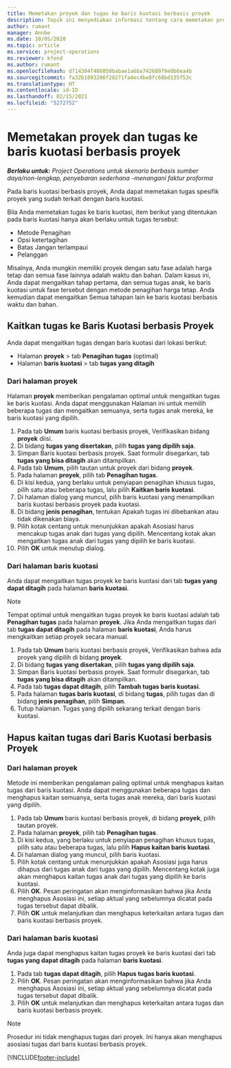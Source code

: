 ```yaml
---
title: Memetakan proyek dan tugas ke baris kuotasi berbasis proyek
description: Topik ini menyediakan informasi tentang cara memetakan proyek dan tugas ke baris tugas berbasis proyek.
author: rumant
manager: Annbe
ms.date: 10/05/2020
ms.topic: article
ms.service: project-operations
ms.reviewer: kfend
ms.author: rumant
ms.openlocfilehash: d714304f408050babae1a6ba74268979e0b6ea4b
ms.sourcegitcommit: fa32b1893286f20271fa4ec4be8fc68bd135f53c
ms.translationtype: HT
ms.contentlocale: id-ID
ms.lasthandoff: 02/15/2021
ms.locfileid: "5272752"
---
```

# <a name="map-projects-and-tasks-to-a-project-based-quote-line"></a>Memetakan proyek dan tugas ke baris kuotasi berbasis proyek

_**Berlaku untuk:** Project Operations untuk skenario berbasis sumber daya/non-lengkap, penyebaran sederhana -menangani faktur proforma_

Pada baris kuotasi berbasis proyek, Anda dapat memetakan tugas spesifik proyek yang sudah terkait dengan baris kuotasi.

Bila Anda memetakan tugas ke baris kuotasi, item berikut yang ditentukan pada baris kuotasi hanya akan berlaku untuk tugas tersebut:

- Metode Penagihan
- Opsi ketertagihan
- Batas Jangan terlampaui
- Pelanggan

Misalnya, Anda mungkin memiliki proyek dengan satu fase adalah harga tetap dan semua fase lainnya adalah waktu dan bahan. Dalam kasus ini, Anda dapat mengaitkan tahap pertama, dan semua tugas anak, ke baris kuotasi untuk fase tersebut dengan metode penagihan harga tetap. Anda kemudian dapat mengaitkan Semua tahapan lain ke baris kuotasi berbasis waktu dan bahan.

## <a name="associate-tasks-to-project-based-quote-lines"></a>Kaitkan tugas ke Baris Kuotasi berbasis Proyek

Anda dapat mengaitkan tugas dengan baris kuotasi dari lokasi berikut:

- Halaman **proyek** > tab **Penagihan tugas** (optimal)
- Halaman **baris kuotasi** > tab **tugas yang ditagih** 

### <a name="from-the-project-page"></a>Dari halaman proyek

Halaman **proyek** memberikan pengalaman optimal untuk mengaitkan tugas ke baris kuotasi. Anda dapat menggunakan Halaman ini untuk memilih beberapa tugas dan mengaitkan semuanya, serta tugas anak mereka, ke baris kuotasi yang dipilih.

1. Pada tab **Umum** baris kuotasi berbasis proyek, Verifikasikan bidang **proyek** diisi.
2. Di bidang **tugas yang disertakan**, pilih **tugas yang dipilih saja**.
3. Simpan Baris kuotasi berbasis proyek. Saat formulir disegarkan, tab **tugas yang bisa ditagih** akan ditampilkan.
4. Pada tab **Umum**, pilih tautan untuk proyek dari bidang **proyek**.
5. Pada halaman **proyek**, pilih tab **Penagihan tugas**.
6. Di kisi kedua, yang berlaku untuk penyiapan penagihan khusus tugas, pilih satu atau beberapa tugas, lalu pilih **Kaitkan baris kuotasi**.
7. Di halaman dialog yang muncul, pilih baris kuotasi yang menampilkan baris kuotasi berbasis proyek pada kuotasi.
8. Di bidang **jenis penagihan**, tentukan Apakah tugas ini dibebankan atau tidak dikenakan biaya.
9. Pilih kotak centang untuk menunjukkan apakah Asosiasi harus mencakup tugas anak dari tugas yang dipilih. Mencentang kotak akan mengaitkan tugas anak dari tugas yang dipilih ke baris kuotasi.
10. Pilih **OK** untuk menutup dialog.

### <a name="from-the-quote-line-page"></a>Dari halaman baris kuotasi

Anda dapat mengaitkan tugas proyek ke baris kuotasi dari tab **tugas yang dapat ditagih** pada halaman **baris kuotasi**.

>[!NOTE]
>Tempat optimal untuk mengaitkan tugas proyek ke baris kuotasi adalah tab **Penagihan tugas** pada halaman **proyek**. Jika Anda mengaitkan tugas dari tab **tugas dapat ditagih** pada halaman **baris kuotasi**, Anda harus mengkaitkan setiap proyek secara manual.

1. Pada tab **Umum** baris kuotasi berbasis proyek, Verifikasikan bahwa ada proyek yang dipilih di bidang **proyek**.
2. Di bidang **tugas yang disertakan**, pilih **tugas yang dipilih saja**.
3. Simpan Baris kuotasi berbasis proyek. Saat formulir disegarkan, tab **tugas yang bisa ditagih** akan ditampilkan.
4. Pada tab **tugas dapat ditagih**, pilih **Tambah tugas baris kuotasi**.
5. Pada halaman **tugas baris kuotasi**, di bidang **tugas**, pilih tugas dan di bidang **jenis penagihan**, pilih **Simpan**. 
6. Tutup halaman. Tugas yang dipilih sekarang terkait dengan baris kuotasi.

## <a name="disassociate-tasks-from-projectbased-quote-lines"></a>Hapus kaitan tugas dari Baris Kuotasi berbasis Proyek

### <a name="from-the-project-page"></a>Dari halaman proyek

Metode ini memberikan pengalaman paling optimal untuk menghapus kaitan tugas dari baris kuotasi. Anda dapat menggunakan beberapa tugas dan menghapus kaitan semuanya, serta tugas anak mereka, dari baris kuotasi yang dipilih.

1. Pada tab **Umum** baris kuotasi berbasis proyek, di bidang **proyek**, pilih tautan proyek.
2. Pada halaman **proyek**, pilih tab **Penagihan tugas**.
3. Di kisi kedua, yang berlaku untuk penyiapan penagihan khusus tugas, pilih satu atau beberapa tugas, lalu pilih **Hapus kaitan baris kuotasi**.
4. Di halaman dialog yang muncul, pilih baris kuotasi.
5. Pilih kotak centang untuk menunjukkan apakah Asosiasi juga harus dihapus dari tugas anak dari tugas yang dipilih. Mencentang kotak juga akan menghapus kaitan tugas anak dari tugas yang dipilih ke baris kuotasi.
6. Pilih **OK**. Pesan peringatan akan menginformasikan bahwa jika Anda menghapus Asosiasi ini, setiap aktual yang sebelumnya dicatat pada tugas tersebut dapat dibalik. 
7. Pilih **OK** untuk melanjutkan dan menghapus keterkaitan antara tugas dan baris kuotasi berbasis proyek.

### <a name="from-the-quote-line-page"></a>Dari halaman baris kuotasi

Anda juga dapat menghapus kaitan tugas proyek ke baris kuotasi dari tab **tugas yang dapat ditagih** pada halaman **baris kuotasi**.

1. Pada tab **tugas dapat ditagih**, pilih **Hapus tugas baris kuotasi**.
2. Pilih **OK**. Pesan peringatan akan menginformasikan bahwa jika Anda menghapus Asosiasi ini, setiap aktual yang sebelumnya dicatat pada tugas tersebut dapat dibalik. 
3. Pilih **OK** untuk melanjutkan dan menghapus keterkaitan antara tugas dan baris kuotasi berbasis proyek.

>[!NOTE]
> Prosedur ini tidak menghapus tugas dari proyek. Ini hanya akan menghapus asosiasi tugas dari baris kuotasi berbasis proyek.


[!INCLUDE[footer-include](../../includes/footer-banner.md)]